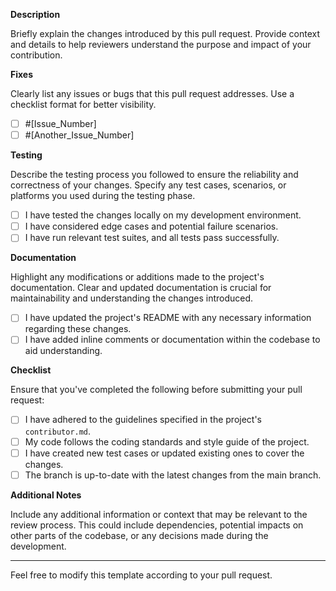 **Description**

Briefly explain the changes introduced by this pull request. Provide context and details to help reviewers understand the purpose and impact of your contribution.

**Fixes**

Clearly list any issues or bugs that this pull request addresses. Use a checklist format for better visibility.

- [ ] #[Issue_Number]
- [ ] #[Another_Issue_Number]

**Testing**

Describe the testing process you followed to ensure the reliability and correctness of your changes. Specify any test cases, scenarios, or platforms you used during the testing phase.

- [ ] I have tested the changes locally on my development environment.
- [ ] I have considered edge cases and potential failure scenarios.
- [ ] I have run relevant test suites, and all tests pass successfully.

**Documentation**

Highlight any modifications or additions made to the project's documentation. Clear and updated documentation is crucial for maintainability and understanding the changes introduced.

- [ ] I have updated the project's README with any necessary information regarding these changes.
- [ ] I have added inline comments or documentation within the codebase to aid understanding.

**Checklist**

Ensure that you've completed the following before submitting your pull request:

- [ ] I have adhered to the guidelines specified in the project's `contributor.md`.
- [ ] My code follows the coding standards and style guide of the project.
- [ ] I have created new test cases or updated existing ones to cover the changes.
- [ ] The branch is up-to-date with the latest changes from the main branch.

**Additional Notes**

Include any additional information or context that may be relevant to the review process. This could include dependencies, potential impacts on other parts of the codebase, or any decisions made during the development.

---

Feel free to modify this template according to your pull request.
